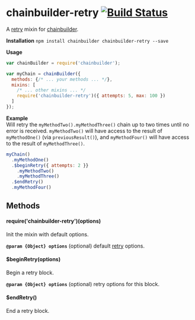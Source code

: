 # chainbuilder-retry [![Build Status](https://travis-ci.org/andrewpmckenzie/chainbuilder-retry.svg)](https://travis-ci.org/andrewpmckenzie/chainbuilder-retry)

A [retry](https://github.com/tim-kos/node-retry) mixin for [chainbuilder](https://www.npmjs.com/package/chainbuilder). 

**Installation** `npm install chainbuilder chainbuilder-retry --save`

**Usage**  
```javascript
var chainBuilder = require('chainbuilder');

var myChain = chainBuilder({
  methods: {/* ... your methods ... */},
  mixins: [
    /* ... other mixins ... */
    require('chainbuilder-retry')({ attempts: 5, max: 100 })
  ]
});
```

**Example**  
Will retry the `myMethodTwo().myMethodThree()` chain up to two times until no error is received. `myMethodTwo()` will have
access to the result of `myMethodOne()` (via `previousResult()`), and `myMethodFour()` will have access to the result of 
`myMethodThree()`.  

```javascript
myChain()
  .myMethodOne()
  .$beginRetry({ attempts: 2 }}
    .myMethodTwo()
    .myMethodThree()
  .$endRetry()
  .myMethodFour()
```

## Methods

#### require('chainbuilder-retry')(options)
Init the mixin with default options.

**`@param {Object} options`** (optional) default [retry](https://github.com/tim-kos/node-retry) options.

#### $beginRetry(options)
Begin a retry block.

**`@param {Object} options`** (optional) retry options for this block.

#### $endRetry()
End a retry block.
